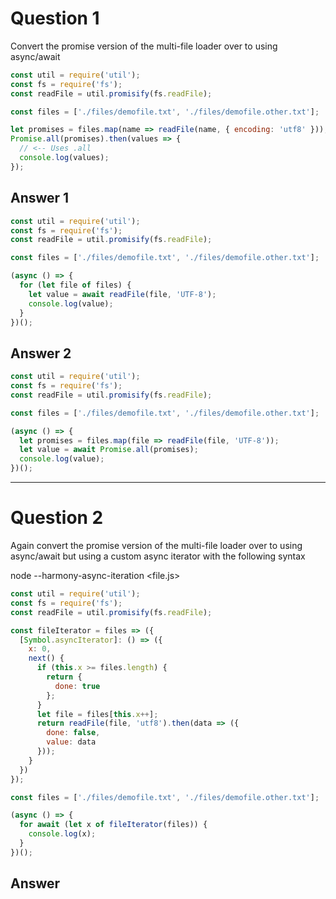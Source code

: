 # Question 1

Convert the promise version of the multi-file loader over to using async/await

```js
const util = require('util');
const fs = require('fs');
const readFile = util.promisify(fs.readFile);

const files = ['./files/demofile.txt', './files/demofile.other.txt'];

let promises = files.map(name => readFile(name, { encoding: 'utf8' }));
Promise.all(promises).then(values => {
  // <-- Uses .all
  console.log(values);
});
```

## Answer 1

```js
const util = require('util');
const fs = require('fs');
const readFile = util.promisify(fs.readFile);

const files = ['./files/demofile.txt', './files/demofile.other.txt'];

(async () => {
  for (let file of files) {
    let value = await readFile(file, 'UTF-8');
    console.log(value);
  }
})();
```

## Answer 2

```js
const util = require('util');
const fs = require('fs');
const readFile = util.promisify(fs.readFile);

const files = ['./files/demofile.txt', './files/demofile.other.txt'];

(async () => {
  let promises = files.map(file => readFile(file, 'UTF-8'));
  let value = await Promise.all(promises);
  console.log(value);
})();
```

---

# Question 2

Again convert the promise version of the multi-file loader over to using async/await but using a custom async iterator with the following syntax

node --harmony-async-iteration <file.js>

```js
const util = require('util');
const fs = require('fs');
const readFile = util.promisify(fs.readFile);

const fileIterator = files => ({
  [Symbol.asyncIterator]: () => ({
    x: 0,
    next() {
      if (this.x >= files.length) {
        return {
          done: true
        };
      }
      let file = files[this.x++];
      return readFile(file, 'utf8').then(data => ({
        done: false,
        value: data
      }));
    }
  })
});

const files = ['./files/demofile.txt', './files/demofile.other.txt'];

(async () => {
  for await (let x of fileIterator(files)) {
    console.log(x);
  }
})();
```

## Answer
